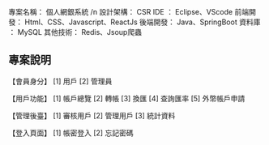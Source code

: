 專案名稱： 個人網銀系統 /n
設計架構： CSR
IDE    ： Eclipse、VScode
前端開發： Html、CSS、Javascript、ReactJs
後端開發： Java、SpringBoot
資料庫  ： MySQL
其他技術： Redis、Jsoup爬蟲

專案說明
----------------------------------------------
【會員身分】
   [1] 用戶
   [2] 管理員

【用戶功能】
   [1] 帳戶總覽
   [2] 轉帳
   [3] 換匯
   [4] 查詢匯率
   [5] 外幣帳戶申請
      
【管理後臺】
   [1] 審核用戶
   [2] 管理用戶
   [3] 統計資料

【登入頁面】
   [1] 帳密登入
   [2] 忘記密碼



    
